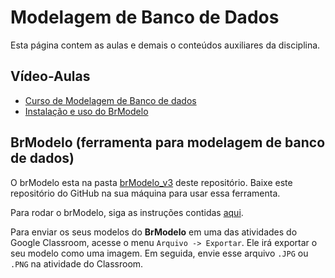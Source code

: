 # Modelagem de Banco de Dados

Esta página contem as aulas e demais o conteúdos auxiliares da disciplina.

## Vídeo-Aulas

- [Curso de Modelagem de Banco de dados](https://www.youtube.com/playlist?list=PLGjBx0p9zRN80__ydMmBZWUnyFyDrOD6Y)
- [Instalação e uso do BrModelo](https://www.youtube.com/playlist?list=PLGjBx0p9zRN80PxihrVk_G1a_ANaNNRy9)

## BrModelo (ferramenta para modelagem de banco de dados)

O brModelo esta na pasta [brModelo_v3](./brModelo_v3/) deste repositório. Baixe este repositório do GitHub na sua máquina para usar essa ferramenta.

Para rodar o brModelo, siga as instruções contidas [aqui](./brModelo_v3/).

Para enviar os seus modelos do **BrModelo** em uma das atividades do Google Classroom, acesse o menu `Arquivo -> Exportar`. Ele irá exportar o seu modelo como uma imagem. Em seguida, envie esse arquivo `.JPG` ou `.PNG` na atividade do Classroom.
